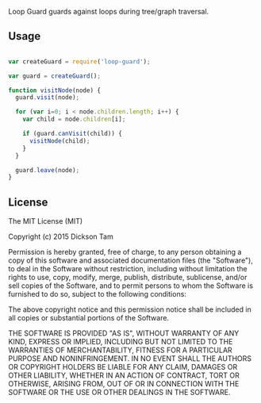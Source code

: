 Loop Guard guards against loops during tree/graph traversal.


## Usage

```javascript

var createGuard = require('loop-guard');

var guard = createGuard();

function visitNode(node) {
  guard.visit(node);

  for (var i=0; i < node.children.length; i++) {
    var child = node.children[i];

    if (guard.canVisit(child)) {
      visitNode(child);
    }
  }

  guard.leave(node);
}

```

## License
The MIT License (MIT)

Copyright (c) 2015 Dickson Tam

Permission is hereby granted, free of charge, to any person obtaining a copy
of this software and associated documentation files (the "Software"), to deal
in the Software without restriction, including without limitation the rights
to use, copy, modify, merge, publish, distribute, sublicense, and/or sell
copies of the Software, and to permit persons to whom the Software is
furnished to do so, subject to the following conditions:

The above copyright notice and this permission notice shall be included in all
copies or substantial portions of the Software.

THE SOFTWARE IS PROVIDED "AS IS", WITHOUT WARRANTY OF ANY KIND, EXPRESS OR
IMPLIED, INCLUDING BUT NOT LIMITED TO THE WARRANTIES OF MERCHANTABILITY,
FITNESS FOR A PARTICULAR PURPOSE AND NONINFRINGEMENT. IN NO EVENT SHALL THE
AUTHORS OR COPYRIGHT HOLDERS BE LIABLE FOR ANY CLAIM, DAMAGES OR OTHER
LIABILITY, WHETHER IN AN ACTION OF CONTRACT, TORT OR OTHERWISE, ARISING FROM,
OUT OF OR IN CONNECTION WITH THE SOFTWARE OR THE USE OR OTHER DEALINGS IN THE
SOFTWARE.

